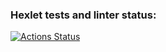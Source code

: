 ### Hexlet tests and linter status:
[![Actions Status](https://github.com/DamirFM/frontend-project-46/workflows/hexlet-check/badge.svg)](https://github.com/DamirFM/frontend-project-46/actions)